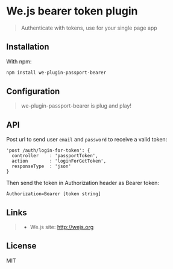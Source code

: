 # We.js bearer token plugin

> Authenticate with tokens, use for your single page app

## Installation

With npm: 

```sh
npm install we-plugin-passport-bearer
```

## Configuration

> we-plugin-passport-bearer is plug and play!

## API

Post url to send user `email` and `password` to receive a valid token:

    'post /auth/login-for-token': {
      controller    : 'passportToken',
      action        : 'loginForGetToken',
      responseType  : 'json'
    }

Then send the token in Authorization header as Bearer token:

```
Àuthorization=Bearer [token string]
```

## Links

> * We.js site: http://wejs.org

## License
MIT